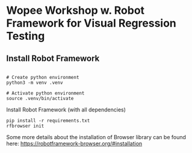 # Wopee Workshop w. Robot Framework for Visual Regression Testing

## Install Robot Framework

```shell

# Create python environment
python3 -m venv .venv

# Activate python environment
source .venv/bin/activate
```

Install Robot Framework (with all dependencies)

```shell
pip install -r requirements.txt
rfbrowser init
```

Some more details about the installation of Browser library can be found here: https://robotframework-browser.org/#installation
